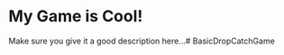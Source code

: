 # My Game is Cool!

Make sure you give it a good description here...#   B a s i c D r o p C a t c h G a m e  
 